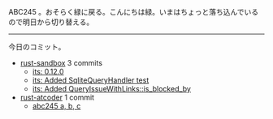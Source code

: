 ABC245 。おそらく緑に戻る。こんにちは緑。いまはちょっと落ち込んでいるので明日から切り替える。

---

今日のコミット。

- [rust-sandbox](https://github.com/bouzuya/rust-sandbox) 3 commits
  - [its: 0.12.0](https://github.com/bouzuya/rust-sandbox/commit/40d99bce2551757ed5ab01a54e5c6131a450b93f)
  - [its: Added SqliteQueryHandler test](https://github.com/bouzuya/rust-sandbox/commit/e276b901946e3dd1d0b8d4cb068c4ccb4c449ff8)
  - [its: Added QueryIssueWithLinks::is_blocked_by](https://github.com/bouzuya/rust-sandbox/commit/4658aaafb1288cc5d50eacfbbc3bec83676603fc)
- [rust-atcoder](https://github.com/bouzuya/rust-atcoder) 1 commit
  - [abc245 a, b, c](https://github.com/bouzuya/rust-atcoder/commit/35481061caaf9ac5fed72bc6f30898cc1d432623)
